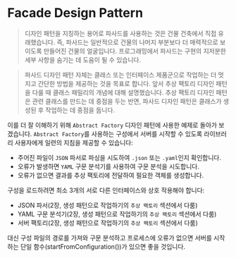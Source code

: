 # Facade Design Pattern

> 디자인 패턴을 지칭하는 용어로 파사드를 사용하는 것은 건물 건축에서 직접 유래했습니다. 즉, 파사드는 일반적으로 건물의 나머지 부분보다 더 매력적으로 보이도록 만들어진 건물의 얼굴입니다. 프로그래밍에서 파사드는 구현의 지저분한 세부 사항을 숨기는 데 도움이 될 수 있습니다.

> 파사드 디자인 패턴 자체는 클래스 또는 인터페이스 제품군으로 작업하는 더 멋지고 간단한 방법을 제공하는 것을 목표로 합니다. 앞서 추상 팩토리 디자인 패턴을 다룰 때 클래스 패밀리의 개념에 대해 설명했습니다. 추상 팩토리 디자인 패턴은 관련 클래스를 만드는 데 중점을 두는 반면, 파사드 디자인 패턴은 클래스가 생성된 후 작업하는 데 중점을 둡니다.

이를 더 잘 이해하기 위해 `Abstract Factory` 디자인 패턴에 사용한 예제로 돌아가 보겠습니다. `Abstract Factory`를 사용하는 구성에서 서버를 시작할 수 있도록 라이브러리 사용자에게 일련의 지침을 제공할 수 있습니다:
- 주어진 파일이 `JSON` 파서로 파싱을 시도하여 `.json` 또는 `.yaml`인지 확인합니다.
- 오류가 발생하면 `YAML` 구문 분석기를 사용하여 구문 분석을 시도합니다.
- 오류가 없으면 결과를 추상 팩토리에 전달하여 필요한 객체를 생성합니다.

구성을 로드하려면 최소 3개의 서로 다른 인터페이스와 상호 작용해야 합니다:
- JSON 파서(2장, 생성 패턴으로 작업하기의 `추상 팩토리` 섹션에서 다룸)
- YAML 구문 분석기(2장, 생성 패턴으로 작업하기의 `추상 팩토리` 섹션에서 다룸)
- 서버 팩토리(2장, 생성 패턴으로 작업하기의 `추상 팩토리` 섹션에서 다룸)

대신 구성 파일의 경로를 가져와 구문 분석하고 프로세스에 오류가 없으면 서버를 시작하는 단일 함수(startFromConfiguration())가 있으면 좋을 것입니다.